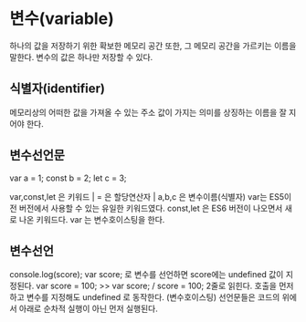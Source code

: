 # 변수(variable)

하나의 값을 저장하기 위한 확보한 메모리 공간 또한, 그 메모리 공간을 가르키는 이름을 말한다.
변수의 값은 하나만 저장할 수 있다.

## 식별자(identifier)

메모리상의 어떠한 값을 가져올 수 있는 주소
값이 가지는 의미를 상징하는 이름을 잘 지어야 한다.

## 변수선언문

var a = 1;
const b = 2;
let c = 3;

var,const,let 은 키워드 | = 은 할당연산자 | a,b,c 은 변수이름(식별자) 
var는 ES5이전 버전에서 사용할 수 있는 유일한 키워드였다.
const,let 은 ES6 버전이 나오면서 새로 나온 키워드다.
var 는 변수호이스팅을 한다.

## 변수선언

console.log(score);
var score; 로 변수를 선언하면 score에는 undefined 값이 지정된다.
var score = 100; >> var score; / score = 100; 2줄로 읽힌다.
호출을 먼저하고 변수를 지정해도 undefined 로 동작한다. (변수호이스팅)
선언문들은 코드의 위에서 아래로 순차적 실행이 아닌 먼저 실행된다.